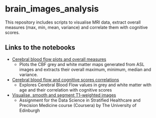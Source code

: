 # brain_images_analysis
This repository includes scripts to visualise MRI data, extract overall measures (max, min, mean, variance) and correlate them with cognitive scores.

## Links to the notebooks
  * [Cerebral blood flow plots and overall measures](https://github.com/mirentamayoelizalde/brain_images_analysis/blob/master/CBF_plots_and_measures.ipynb)
      - Plots the CBF grey and white matter maps generated from ASL images and extracts their overall maximum, minimum, median and variance.
  * [Cerebral blood flow and cognitive scores correlations](https://github.com/mirentamayoelizalde/brain_images_analysis/blob/master/cerebral_blood_flow_and_cognitive_scores.ipynb)
      - Explores Cerebral Blood Flow values in grey and white matter with age and their correlation with cognitive scores
  * [Visualise, smooth and segment T1-weighted images](https://github.com/mirentamayoelizalde/brain_images_analysis/blob/master/WK2_Brain_Image_Analysis_Miren2.ipynb)
      - Assignment for the Data Science in Stratified Healthcare and Precision Medicine course (Coursera) by The University of Edinburgh
 
